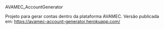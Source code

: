 AVAMEC_AccountGenerator

Projeto para gerar contas dentro da plataforma AVAMEC.
Versão publicada em: https://avamec-account-generator.herokuapp.com/
